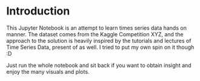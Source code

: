 # Introduction

This Jupyter Notebook is an attempt to learn times series data hands on manner. The dataset comes from the Kaggle Competition XYZ, and the approach to the solution is heavily inspired by the tutorials and lectures of Time Series Data, present of  as well. I tried to put my own spin on it though :D

Just run the whole notebook and sit back if you want to obtain insight and enjoy the many visuals and plots.


#